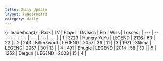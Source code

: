 ```yaml
---
title: Daily Update
layout: leaderboard
category: daily
---
```


{: .leaderboard}
| Rank | LV | Player | Division | Elo | Wins | Losses |
| --- | --- | --- | --- | --- | --- | --- |
| <span data-change="0">1</span> | 3223 | <span title="ID: 164871">Hungry YuYu</span> | LEGEND | <span data-change="67">2126</span> | <span data-change="17">63</span> | <span data-change="2">22</span> |
| <span data-change="1">2</span> | 243 | <span title="ID: 654579">KillerSword</span> | LEGEND | <span data-change="36">2057</span> | <span data-change="8">36</span> | <span data-change="1">11</span> |
| <span data-change="-1">3</span> | 1971 | <span title="ID: 353063">Sktima</span> | LEGEND | <span data-change="0">2057</span> | <span data-change="0">30</span> | <span data-change="0">13</span> |
| <span data-change="4">4</span> | 491 | <span title="ID: 623502">Enugie</span> | LEGEND | <span data-change="14">2014</span> | <span data-change="9">58</span> | <span data-change="5">33</span> |
| <span data-change="12">5</span> | 1252 | <span title="ID: 337810">Dregun</span> | LEGEND | <span data-change="107">2008</span> | <span data-change="13">15</span> | <span data-change="4">4</span> |